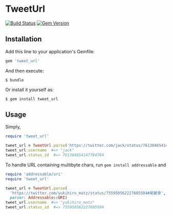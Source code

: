 TweetUrl
===

[![Build Status](https://travis-ci.org/announce/tweet_url.svg?branch=master)](https://travis-ci.org/announce/tweet_url)
[![Gem Version](https://badge.fury.io/rb/tweet_url.svg)](https://badge.fury.io/rb/tweet_url)

## Installation

Add this line to your application's Gemfile:

```ruby
gem 'tweet_url'
```

And then execute:

    $ bundle

Or install it yourself as:

    $ gem install tweet_url

## Usage

Simply,

```rb
require 'tweet_url'

tweet_url = TweetUrl.parse('https://twitter.com/jack/status/761304654147784704/photo/1')
tweet_url.username  #=> "jack"
tweet_url.status_id  #=> 761304654147784704
```

To handle URL containing multibyte chars, run `gem install addressable` and

```rb
require 'addressable/uri'
require 'tweet_url'

tweet_url = TweetUrl.parse(
  'https://twitter.com/yukihiro_matz/status/755950562227605504#尾骶骨',
  parser: Addressable::URI)
tweet_url.username  #=> "yukihiro_matz"
tweet_url.status_id  #=> 755950562227605504
```
